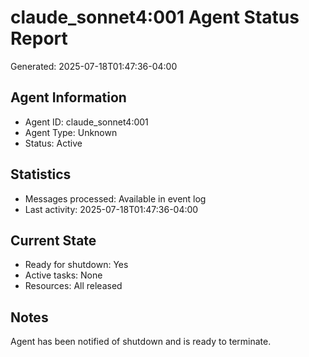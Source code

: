 # claude_sonnet4:001 Agent Status Report

Generated: 2025-07-18T01:47:36-04:00

## Agent Information
- Agent ID: claude_sonnet4:001
- Agent Type: Unknown
- Status: Active

## Statistics
- Messages processed: Available in event log
- Last activity: 2025-07-18T01:47:36-04:00

## Current State
- Ready for shutdown: Yes
- Active tasks: None
- Resources: All released

## Notes
Agent has been notified of shutdown and is ready to terminate.
